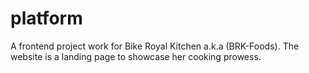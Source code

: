 # platform
A frontend project work for Bike Royal Kitchen a.k.a (BRK-Foods).
The website is a landing page to showcase her cooking prowess.